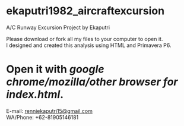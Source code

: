 # ekaputri1982_aircraftexcursion
A/C Runway Excursion Project by Ekaputri


Please download or fork all my files to your computer to open it.</br>
I designed and created this analysis using HTML and Primavera P6.


# Open it with *google chrome/mozilla/other browser for index.html*.


E-mail: renniekaputri15@gmail.com </br>
WA/Phone: +62-81905146181
